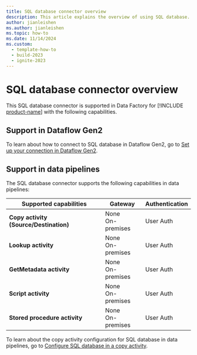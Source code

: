 ```yaml
---
title: SQL database connector overview
description: This article explains the overview of using SQL database.
author: jianleishen
ms.author: jianleishen
ms.topic: how-to
ms.date: 11/14/2024
ms.custom:
  - template-how-to
  - build-2023
  - ignite-2023
---
```


# SQL database connector overview

This SQL database connector is supported in Data Factory for [!INCLUDE [product-name](../includes/product-name.md)] with the following capabilities.

## Support in Dataflow Gen2

To learn about how to connect to SQL database in Dataflow Gen2, go to [Set up your connection in Dataflow Gen2](connector-azure-sql-database.md#set-up-your-connection-in-dataflow-gen2).

## Support in data pipelines

The SQL database connector supports the following capabilities in data pipelines:

| Supported capabilities | Gateway | Authentication |
| --- | --- | --- |
| **Copy activity (Source/Destination)** | None <br> On-premises | User Auth |
| **Lookup activity** | None <br> On-premises | User Auth |
| **GetMetadata activity** | None <br> On-premises | User Auth |
| **Script activity** | None <br> On-premises | User Auth |
| **Stored procedure activity** | None <br> On-premises | User Auth |

To learn about the copy activity configuration for SQL database in data pipelines, go to [Configure SQL database in a copy activity](connector-sql-database-copy-activity.md).

